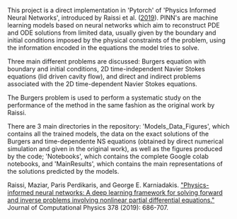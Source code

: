 This project is a direct implementation in 'Pytorch' of 'Physics Informed Neural Networks', introduced by Raissi et al. ([2019](https://maziarraissi.github.io/PINNs/)). PINN's are machine learning models based on neural networks which aim to reconstruct PDE and ODE solutions from limited data, usually given by the boundary and initial conditions imposed by the physical constraints of the problem, using the information encoded in the equations the model tries to solve. 

Three main different problems are discussed: Burgers equation with boundary and initial conditions, 2D time-independent Navier Stokes equations (lid driven cavity flow), and direct and indirect problems associated with the 2D time-dependent Navier Stokes equations.

The Burgers problem is used to perform a systematic study on the performance of the method in the same fashion as the original work by Raissi. 

There are 3 main directories in the repository: 'Models_Data_Figures', which contains all the trained models, the data on the exact solutions of the Burgers and time-dependente NS equations (obtained by direct numerical simulation and given in the original work), as well as the figures produced by the code; 'Notebooks', which contains the complete Google colab notebooks, and 'MainResults', which contains the main representations of the solutions predicted by the models.

Raissi, Maziar, Paris Perdikaris, and George E. Karniadakis. ["Physics-informed neural networks: A deep learning framework for solving forward and inverse problems involving nonlinear partial differential equations."](https://www.sciencedirect.com/science/article/abs/pii/S0021999118307125) Journal of Computational Physics 378 (2019): 686-707.
